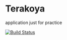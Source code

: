 # Terakoya

application just for practice

[![Build Status](https://travis-ci.org/ta-ito/terakoya.svg?branch=master)](https://travis-ci.org/ta-ito/terakoya)
